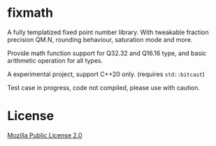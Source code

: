 # fixmath

A fully templatized fixed point number library. With tweakable fraction precision QM.N, rounding behaviour, saturation mode and more.

Provide math function support for Q32.32 and Q16.16 type, and basic arithmetic operation for all types.

A experimental project, support C++20 only. (requires `std::bitcast`)

Test case in progress, code not compiled, please use with caution.
# License

[Mozilla Public License 2.0](https://www.mozilla.org/en-US/MPL/2.0/)
